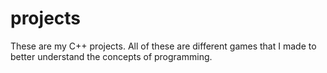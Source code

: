 # projects

These are my C++ projects. All of these are different games that I made to better understand the concepts of programming.
